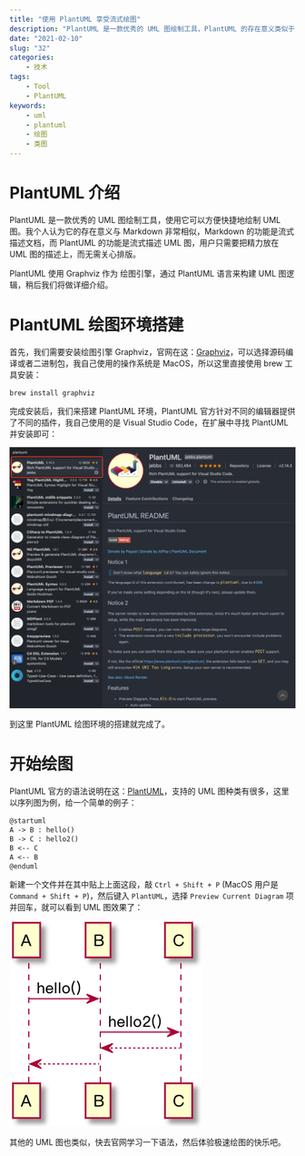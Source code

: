 ```yaml
---
title: "使用 PlantUML 享受流式绘图"
description: "PlantUML 是一款优秀的 UML 图绘制工具，PlantUML 的存在意义类似于 Markdown，可以流式描述 UML 图。"
date: "2021-02-10"
slug: "32"
categories:
    - 技术
tags:
    - Tool
    - PlantUML
keywords:
    - uml
    - plantuml
    - 绘图
    - 类图
---
```


# PlantUML 介绍

PlantUML 是一款优秀的 UML 图绘制工具，使用它可以方便快捷地绘制 UML 图。我个人认为它的存在意义与 Markdown 非常相似，Markdown 的功能是流式描述文档，而 PlantUML 的功能是流式描述 UML 图，用户只需要把精力放在 UML 图的描述上，而无需关心排版。

PlantUML 使用 Graphviz 作为 绘图引擎，通过 PlantUML 语言来构建 UML 图逻辑，稍后我们将做详细介绍。

# PlantUML 绘图环境搭建

首先，我们需要安装绘图引擎 Graphviz，官网在这：[Graphviz](https://www.graphviz.org/download/)，可以选择源码编译或者二进制包，我自己使用的操作系统是 MacOS，所以这里直接使用 brew 工具安装：

```shell
brew install graphviz
```

完成安装后，我们来搭建 PlantUML 环境，PlantUML 官方针对不同的编辑器提供了不同的插件，我自己使用的是 Visual Studio Code，在扩展中寻找 PlantUML 并安装即可：

![PlantUML Extension](50.png)

到这里 PlantUML 绘图环境的搭建就完成了。

# 开始绘图

PlantUML 官方的语法说明在这：[PlantUML](https://plantuml.com/zh/)，支持的 UML 图种类有很多，这里以序列图为例，给一个简单的例子：

```
@startuml
A -> B : hello()
B -> C : hello2()
B <-- C
A <-- B
@enduml
```

新建一个文件并在其中贴上上面这段，敲 `Ctrl + Shift + P` (MacOS 用户是 `Command + Shift + P`)，然后键入 `PlantUML`，选择 `Preview Current Diagram` 项并回车，就可以看到 UML 图效果了：

![Preview](51.png)

其他的 UML 图也类似，快去官网学习一下语法，然后体验极速绘图的快乐吧。

